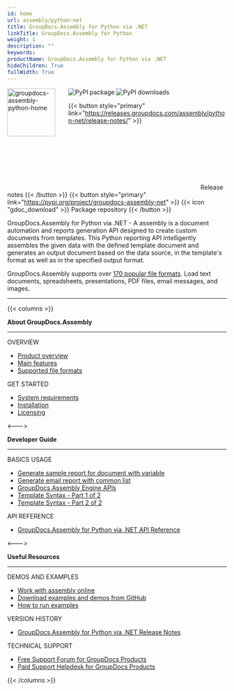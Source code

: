 ```yaml
---
id: home
url: assembly/python-net
title: GroupDocs.Assembly for Python via .NET
linkTitle: GroupDocs.Assembly for Python
weight: 1
description: ""
keywords: 
productName: GroupDocs.Assembly for Python via .NET
hideChildren: True
fullWidth: True
---
```

<img src="/assembly/python-net/images/home.png" alt="groupdocs-assembly-python-home" align="left" style="width:110px; margin: 0 30px 30px 0"/>

<img src="https://img.shields.io/pypi/v/groupdocs-assembly-net?label=GroupDocs.Assembly%20for%20Python%20PyPI
" alt="PyPI package">
<img src="https://img.shields.io/pypi/dm/groupdocs-assembly-net?label=pypi%20downloads" alt="PyPI downloads">

{{< button style="primary" link="https://releases.groupdocs.com/assembly/python-net/release-notes/" >}} <svg class="gdoc-icon gdoc-product-doc__btn-icon"><use xlink:href="/img/groupdocs-stack.svg#document"></use></svg> Release notes {{< /button >}} 
{{< button style="primary" link="https://pypi.org/project/groupdocs-assembly-net" >}} {{< icon "gdoc_download" >}} Package repository {{< /button >}}

GroupDocs.Assembly for Python via .NET - A assembly is a document automation and reports generation API designed to create custom documents from templates. This Python reporting API intelligently assembles the given data with the defined template document and generates an output document based on the data source, in the template's format as well as in the specified output format.

GroupDocs.Assembly supports over [170 popular file formats](/assembly/python-net/supported-document-formats). Load text documents, spreadsheets, presentations, PDF files, email messages, and images.

------

{{< columns >}}
<p><b>About GroupDocs.Assembly</b></p>
<hr><p>OVERVIEW</p></hr>
<ul>
    <li><a href='{{< ref "/assembly/python-net/product-overview.md" >}}'>Product overview</a></li>
    <li><a href='{{< ref "/assembly/python-net/getting-started/features-overview" >}}'>Main features</a></li>
    <li><a href='{{< ref "/assembly/python-net/getting-started/supported-document-formats.md" >}}'>Supported file formats</a></li>
</ul>

<p>GET STARTED</p>
<ul>
    <li><a href='{{< ref "/assembly/python-net/getting-started/system-requirements.md" >}}'>System requirements</a></li>
    <li><a href='{{< ref "/assembly/python-net/getting-started/installation.md" >}}'>Installation</a></li>
    <li><a href='{{< ref "/assembly/python-net/getting-started/evaluation-limitations-and-licensing.md" >}}'>Licensing</a></li>
</ul>   

<--->

<p><b>Developer Guide</b></p>
<hr><p>BASICS USAGE</p></hr>
<ul>
    <li><a href='{{< ref "assembly/python-net/developer-guide/basic-usage/barcode.md" >}}'>Generate sample report for document with variable</a></li>
	<li><a href='{{< ref "assembly/python-net/developer-guide/basic-usage/email_reports.md" >}}'>Generate email report with common list</a></li>
	<li><a href='{{< ref "assembly/python-net/developer-guide/basic-usage/groupdocs.assembly-engine-apis.md" >}}'>GroupDocs.Assembly Engine APIs</a></li>
    <li><a href='{{< ref "assembly/python-net/developer-guide/basic-usage/template-syntax-part-1-of-2.md" >}}'>Template Syntax - Part 1 of 2</a></li>
    <li><a href='{{< ref "assembly/python-net/developer-guide/basic-usage/template-syntax-part-2-of-2.md" >}}'>Template Syntax - Part 2 of 2</a></li>
</ul>

<p>API REFERENCE</p>
<ul>
    <li><a href="https://reference.groupdocs.com/assembly/python-net/">GroupDocs.Assembly for Python via .NET API Reference</a></li>
</ul>

<--->

<p><b>Useful Resources</b></p>
<hr><p>DEMOS AND EXAMPLES</p></hr>
<ul>
   <li><a href="https://products.groupdocs.app/assembly/total">Work with assembly online</a></li>
    <li><a href="https://github.com/groupdocs-assembly/GroupDocs.Assembly-for-Python-via-.NET">Download examples and demos from GitHub</a></li>
	<li><a href='{{< ref "/assembly/python-net/getting-started/how-to-run-examples.md" >}}'>How to run examples</a></li>
</ul>

<p>VERSION HISTORY</p>
<ul>
    <li><a href='https://releases.groupdocs.com/assembly/python-net/release-notes/'>GroupDocs.Assembly for Python via .NET Release Notes</a></li>
</ul>

<p>TECHNICAL SUPPORT</p>
<ul>
    <li><a href="https://forum.groupdocs.com/">Free Support Forum for GroupDocs Products</a></li>
    <li><a href="https://helpdesk.groupdocs.com/">Paid Support Helpdesk for GroupDocs Products</a></li>
</ul>

{{< /columns >}}